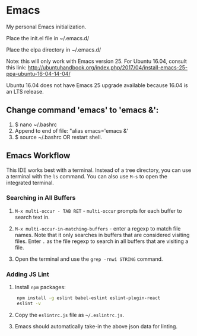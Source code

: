 # Emacs
My personal Emacs initialization.

Place the init.el file in ~/.emacs.d/

Place the elpa directory in ~/.emacs.d/

Note: this will only work with Emacs version 25. For Ubuntu 16.04, consult this link:
http://ubuntuhandbook.org/index.php/2017/04/install-emacs-25-ppa-ubuntu-16-04-14-04/

Ubuntu 16.04 does not have Emacs 25 upgrade available because 16.04 is an LTS release.

## Change command 'emacs' to 'emacs &':
1) $ nano ~/.bashrc
2) Append to end of file:
   "alias emacs='emacs &'
3) $ source ~/.bashrc OR restart shell.

## Emacs Workflow
This IDE works best with a terminal. Instead of a tree directory,
you can use a terminal with the `ls` command. You can also use
`M-s` to open the integrated terminal.

### Searching in All Buffers
1) `M-x multi-occur - TAB RET` - `multi-occur` prompts for each
buffer to search text in.

2) `M-x multi-occur-in-matching-buffers` - enter a regexp to match
file names. Note that it only searches in buffers that are
considered visiting files. Enter `.` as the file regexp to search in
all buffers that are visiting a file.

3) Open the terminal and use the `grep -rnwi STRING` command.

### Adding JS Lint
1) Install `npm` packages:
```bash
    npm install -g eslint babel-eslint eslint-plugin-react
    eslint -v
```

2) Copy the `eslintrc.js` file as `~/.eslintrc.js`.


3) Emacs should automatically take-in the above json data for linting.